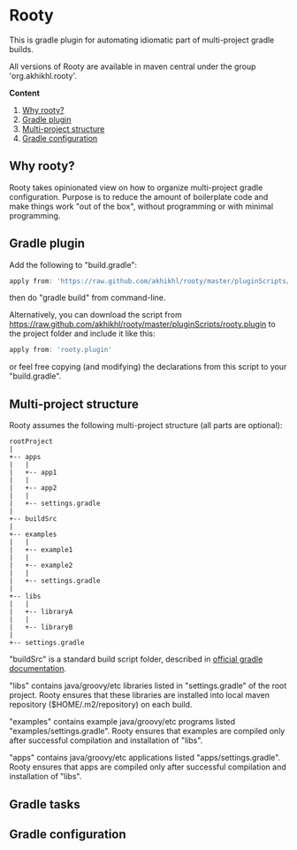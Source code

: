 # Rooty

This is gradle plugin for automating idiomatic part of multi-project gradle builds.

All versions of Rooty are available in maven central under the group 'org.akhikhl.rooty'.

**Content**

1. [Why rooty?](#why-rooty)
2. [Gradle plugin](#gradle-plugin)
3. [Multi-project structure](#multi-project-structure)
4. [Gradle configuration](#gradle-configuration)

## Why rooty?

Rooty takes opinionated view on how to organize multi-project gradle configuration.
Purpose is to reduce the amount of boilerplate code and make things work "out of the box",
without programming or with minimal programming.

## Gradle plugin

Add the following to "build.gradle":

```groovy
apply from: 'https://raw.github.com/akhikhl/rooty/master/pluginScripts/rooty.plugin'
```

then do "gradle build" from command-line.

Alternatively, you can download the script from https://raw.github.com/akhikhl/rooty/master/pluginScripts/rooty.plugin 
to the project folder and include it like this:

```groovy
apply from: 'rooty.plugin'
```

or feel free copying (and modifying) the declarations from this script to your "build.gradle".

## Multi-project structure

Rooty assumes the following multi-project structure (all parts are optional):

```
rootProject
|
+-- apps
|   |
|   +-- app1
|   |
|   +-- app2
|   |
|   +-- settings.gradle
|
+-- buildSrc
|
+-- examples
|   |
|   +-- example1
|   |
|   +-- example2
|   |
|   +-- settings.gradle
|
+-- libs  
|   |
|   +-- libraryA
|   |
|   +-- libraryB
|
+-- settings.gradle
```

"buildSrc" is a standard build script folder, described in 
[official gradle documentation](http://www.gradle.org/docs/current/userguide/organizing_build_logic.html#sec:build_sources).

"libs" contains java/groovy/etc libraries listed in "settings.gradle" of the root project.
Rooty ensures that these libraries are installed into local maven repository ($HOME/.m2/repository)
on each build.

"examples" contains example java/groovy/etc programs listed "examples/settings.gradle".
Rooty ensures that examples are compiled only after successful compilation and installation of "libs".

"apps" contains java/groovy/etc applications listed "apps/settings.gradle".
Rooty ensures that apps are compiled only after successful compilation and installation of "libs".

## Gradle tasks

## Gradle configuration

